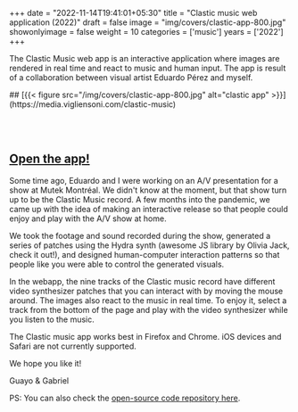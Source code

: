 +++
date = "2022-11-14T19:41:01+05:30"
title = "Clastic music web application (2022)"
draft = false
image = "img/covers/clastic-app-800.jpg"
showonlyimage = false
weight = 10
categories = ['music']
years = ['2022']
+++


The Clastic Music web app is an interactive application where images are rendered in real time and react to music and human input. The app is result of a collaboration between visual artist Eduardo Pérez and myself. 

<!--more-->## [{{< figure src="/img/covers/clastic-app-800.jpg" alt="clastic app" >}}](https://media.vigliensoni.com/clastic-music)


<br><br>

## [Open the app!](https://media.vigliensoni.com/clastic-music)

Some time ago, Eduardo and I  were working on an A/V presentation for a show at Mutek Montréal. We didn't know at the moment, but that show turn up to be the Clastic Music record. A few months into the pandemic, we came up with the idea of making an interactive release so that people could enjoy and play with the A/V show at home.

We took the footage and sound recorded during the show, generated a series of patches using the Hydra synth (awesome JS library by Olivia Jack, check it out!), and designed human-computer interaction patterns so that people like you were able to control the generated visuals.

In the webapp, the nine tracks of the Clastic music record have different video synthesizer patches that you can interact with by moving the mouse around. The images also react to the music in real time. To enjoy it, select a track from the bottom of the page and play with the video synthesizer while you listen to the music.

The Clastic music app works best in Firefox and Chrome. iOS devices and Safari are not currently supported.

We hope you like it!

Guayo & Gabriel

PS: You can also check the [open-source code repository here](https://github.com/vigliensoni/clastic-music-app).




<!-- {{< youtube 2058681707>}} -->

<br/><br/>


